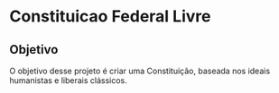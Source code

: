 # Constituicao Federal Livre

## Objetivo
O objetivo desse projeto é criar uma Constituição, baseada nos ideais humanistas e liberais clássicos.


